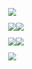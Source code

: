 ![](Pasted%20image%2020250430003849.png)

![](Pasted%20image%2020250430003932.png)![](Pasted%20image%2020250430003953.png)

![](Pasted%20image%2020250430004137.png)![](Pasted%20image%2020250430020715.png)

![](Pasted%20image%2020250430020734.png)